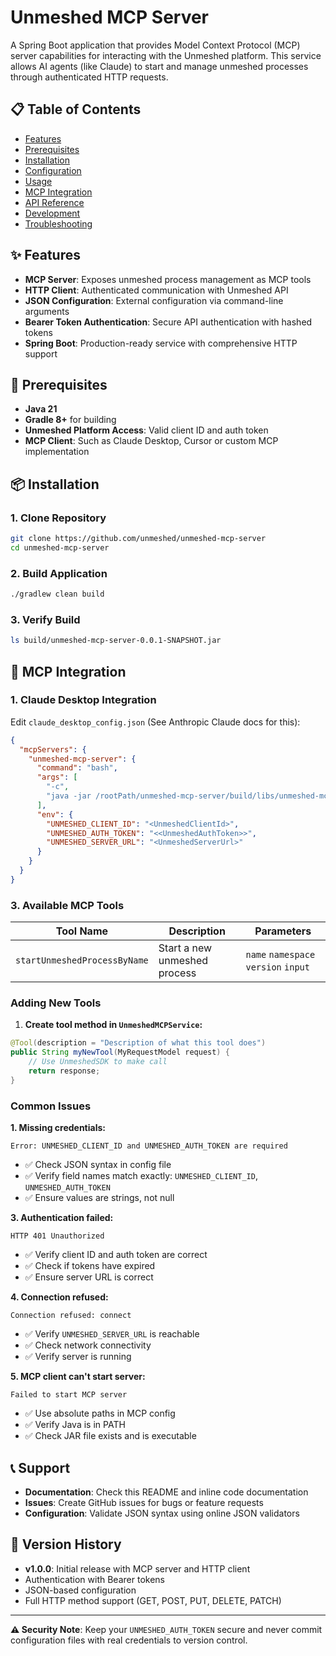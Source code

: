 # Unmeshed MCP Server

A Spring Boot application that provides Model Context Protocol (MCP) server capabilities for interacting with the Unmeshed platform. This service allows AI agents (like Claude) to start and manage unmeshed processes through authenticated HTTP requests.

## 📋 Table of Contents

- [Features](#features)
- [Prerequisites](#prerequisites)
- [Installation](#installation)
- [Configuration](#configuration)
- [Usage](#usage)
- [MCP Integration](#mcp-integration)
- [API Reference](#api-reference)
- [Development](#development)
- [Troubleshooting](#troubleshooting)

## ✨ Features

- **MCP Server**: Exposes unmeshed process management as MCP tools
- **HTTP Client**: Authenticated communication with Unmeshed API
- **JSON Configuration**: External configuration via command-line arguments
- **Bearer Token Authentication**: Secure API authentication with hashed tokens
- **Spring Boot**: Production-ready service with comprehensive HTTP support

## 🔧 Prerequisites

- **Java 21**
- **Gradle 8+** for building
- **Unmeshed Platform Access**: Valid client ID and auth token
- **MCP Client**: Such as Claude Desktop, Cursor or custom MCP implementation

## 📦 Installation

### 1. Clone Repository
```bash
git clone https://github.com/unmeshed/unmeshed-mcp-server
cd unmeshed-mcp-server
```

### 2. Build Application
```bash
./gradlew clean build
```

### 3. Verify Build
```bash
ls build/unmeshed-mcp-server-0.0.1-SNAPSHOT.jar
```


## 🔌 MCP Integration

### 1. Claude Desktop Integration

Edit `claude_desktop_config.json` (See Anthropic Claude docs for this):

```json
{
  "mcpServers": {
    "unmeshed-mcp-server": {
      "command": "bash",
      "args": [
        "-c",
        "java -jar /rootPath/unmeshed-mcp-server/build/libs/unmeshed-mcp-server-0.0.1-SNAPSHOT.jar"
      ],
      "env": {
        "UNMESHED_CLIENT_ID": "<UnmeshedClientId>",
        "UNMESHED_AUTH_TOKEN": "<<UnmeshedAuthToken>>",
        "UNMESHED_SERVER_URL": "<UnmeshedServerUrl>"
      }
    }
  }
}
```

### 3. Available MCP Tools

| Tool Name | Description | Parameters                           |
|-----------|-------------|--------------------------------------|
| `startUnmeshedProcessByName` | Start a new unmeshed process | `name` `namespace` `version` `input` |


### Adding New Tools

1. **Create tool method in `UnmeshedMCPService`:**
```java
@Tool(description = "Description of what this tool does")
public String myNewTool(MyRequestModel request) {
    // Use UnmeshedSDK to make call
    return response;
}
```



### Common Issues

**1. Missing credentials:**
```
Error: UNMESHED_CLIENT_ID and UNMESHED_AUTH_TOKEN are required
```
- ✅ Check JSON syntax in config file
- ✅ Verify field names match exactly: `UNMESHED_CLIENT_ID`, `UNMESHED_AUTH_TOKEN`
- ✅ Ensure values are strings, not null

**3. Authentication failed:**
```
HTTP 401 Unauthorized
```
- ✅ Verify client ID and auth token are correct
- ✅ Check if tokens have expired
- ✅ Ensure server URL is correct

**4. Connection refused:**
```
Connection refused: connect
```
- ✅ Verify `UNMESHED_SERVER_URL` is reachable
- ✅ Check network connectivity
- ✅ Verify server is running

**5. MCP client can't start server:**
```
Failed to start MCP server
```
- ✅ Use absolute paths in MCP config
- ✅ Verify Java is in PATH
- ✅ Check JAR file exists and is executable


## 📞 Support

- **Documentation**: Check this README and inline code documentation
- **Issues**: Create GitHub issues for bugs or feature requests
- **Configuration**: Validate JSON syntax using online JSON validators

## 🔄 Version History

- **v1.0.0**: Initial release with MCP server and HTTP client
- Authentication with Bearer tokens
- JSON-based configuration
- Full HTTP method support (GET, POST, PUT, DELETE, PATCH)

---

**⚠️ Security Note**: Keep your `UNMESHED_AUTH_TOKEN` secure and never commit configuration files with real credentials to version control.